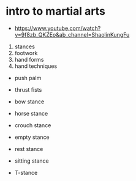 # intro to martial arts

- https://www.youtube.com/watch?v=9f8zb_QKZEo&ab_channel=ShaolinKungFu

1. stances
2. footwork
3. hand forms
4. hand techniques

- push palm
- thrust fists

- bow stance
- horse stance
- crouch stance
- empty stance
- rest stance
- sitting stance
- T-stance
